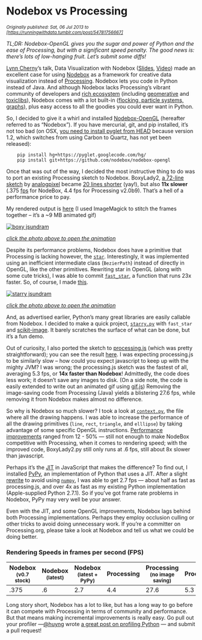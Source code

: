 # Nodebox vs Processing

*<sub>Originally published: Sat, 06 Jul 2013 to [https://runningwithdata.tumblr.com/post/54781756667]</sub>*

*TL;DR: Nodebox-OpenGL gives you the sugar and power of Python and the ease of Processing, but with a significant speed penalty. The good news is: there’s lots of low-hanging fruit. Let’s submit some diffs!*

[Lynn Cherny](https://twitter.com/arnicas)’s talk, Data Visualization with Nodebox ([Slides](http://www.slideshare.net/arnicas/nodebox-for-data-visualization-17766643), [Video](http://vimeo.com/63270085)) made an excellent case for using [Nodebox](http://www.cityinabottle.org/nodebox/) as a framework for creative data visualization instead of [Processing](http://processing.org/). Nodebox lets you code in Python instead of Java. And although Nodebox lacks Processing’s vibrant community of developers and [rich ecosystem](http://www.processing.org/reference/libraries/) (including [geomerative](http://www.ricardmarxer.com/geomerative/) and [toxiclibs](http://toxiclibs.org/)), Nodebox comes with a lot built-in ([flocking, particle systems, graphs](http://www.cityinabottle.org/nodebox/physics/)), plus easy access to all the goodies you could ever want in Python.  

So, I decided to give it a whirl and installed [Nodebox-OpenGL](https://github.com/nodebox/nodebox-opengl) (hereafter referred to as “Nodebox”). If you have mercurial, git, and pip installed, it’s not too bad (on OSX, [you need to install pyglet from HEAD](http://twistedpairdevelopment.wordpress.com/2012/02/21/installing-pyglet-in-mac-os-x/) because version 1.2, which switches from using Carbon to Quartz, has not yet been released):  

```
    pip install hg+https://pyglet.googlecode.com/hg/
    pip install git+https://github.com/nodebox/nodebox-opengl
```    
    
Once that was out of the way, I decided the most instructive thing to do was to port an existing Processing sketch to Nodebox. BoxyLady2, [a 72-line sketch](https://gist.github.com/jsundram/1671003) by [analogpixel](http://www.analogpixel.org/) became [20 lines shorter](https://gist.github.com/jsundram/5332259) (yay!), but also **11x slower** (.375 [fps](http://en.wikipedia.org/wiki/Frame_rate) for NodeBox, 4.4 fps for Processing v2.0b9). That’s a hell of a performance price to pay.  

My rendered output is [here](http://viz.runningwithdata.com/mosaic/jsundram.gif") (I used ImageMagick to stitch the frames together &ndash; it’s a ~9 MB animated gif)

[
    ![boxy jsundram](https://lh3.googleusercontent.com/D0MDnAb3MWsByV0fZ6-wzQsXStNczqgPSKXRi5V1GKF-n7rNVxZMpnw34Jdr71lTCD2UsQgjBVCgQI6i5OHcfeYP3QyAytXE5zbBCjQAPOmzG52VY-9PQN9HMw)
](http://viz.runningwithdata.com/mosaic/jsundram.gif)


*[click the photo above to open the animation](http://viz.runningwithdata.com/mosaic/jsundram.gif)*

Despite its performance problems, Nodebox does have a primitive that Processing is lacking however, the [`star`](http://nodebox.net/code/index.php/Reference_%7C_star()). Interestingly, it was implemented using an inefficient intermediate class (`BezierPath`) instead of directly in OpenGL, like the other primitives. Rewriting star in OpenGL (along with some cute tricks), I was able to commit [`fast_star`](https://github.com/jsundram/nodebox-opengl/commit/87e66f57c7fea0520a21b68576f6472ce5097daf), a function that runs 23x faster. So, of course, I made [this](http://viz.runningwithdata.com/mosaic/jsundram_stars_smaller.gif).  

[
    ![starry jsundram](https://lh5.googleusercontent.com/wnbobcfRKiXjOrldse5I1q-02brVTfU_ie_aHOw1WRsRR9FAXBReanECiwpX1FfWg901Fe1IeBg1uL-ODgrh45teKWLDOaAyeDm1T-z1Yh686zYQCXZnXn5jng)
](http://viz.runningwithdata.com/mosaic/jsundram_stars_smaller.gif)

*[click the photo above to open the animation](http://viz.runningwithdata.com/mosaic/jsundram_stars_smaller.gif)*    

And, as advertised earlier, Python’s many great libraries are easily callable from Nodebox. I decided to make a quick project, [`starry.py`](https://gist.github.com/jsundram/5441782#file-starry-py) with `fast_star` and [scikit-image](http://scikit-image.org). It barely scratches the surface of what can be done, but it’s a fun demo.  

Out of curiosity, I also ported the sketch to [processing.js](https://github.com/processing-js/processing-js) (which was pretty straightforward); you can see the result [here](http://bl.ocks.org/jsundram/5605982). I was expecting processing.js to be similarly slow &ndash; how could you expect javascript to keep up with the mighty JVM? I was wrong; the processing.js sketch was the fastest of all, averaging 5.3 fps, or **14x faster than Nodebox**! Admittedly, the code does less work; it doesn’t save any images to disk. (On a side note, the code is easily extended to write out an animated gif using [gif.js](http://jnordberg.github.io/gif.js/)) Removing the image-saving code from Processing (Java) yields a blistering 27.6 fps, while removing it from Nodebox makes almost no difference.  

So why is Nodebox so much slower? I took a look at [`context.py`](https://github.com/nodebox/nodebox-opengl/blob/master/nodebox/graphics/context.py), the file where all the drawing happens. I was able to increase the performance of all the drawing primitives (`line`, `rect`, `triangle`, and `elllipse`) by taking advantage of some specific OpenGL instructions. [Performance improvements](https://github.com/nodebox/nodebox-opengl/commits/master/nodebox/graphics/context.py?author=jsundram) ranged from 12 - 50% &mdash; still not enough to make NodeBox competitive with Processing, when it comes to rendering speed; with the improved code, BoxyLady2.py still only runs at .6 fps, still about 8x slower than javascript.  

Perhaps it’s the [JIT](http://en.wikipedia.org/wiki/Just-in-time_compilation) in JavaScript that makes the difference? To find out, I installed [PyPy](http://pypy.org/index.html), an implementation of Python that uses a JIT. After a slight [rewrite](https://gist.github.com/jsundram/5618041) to avoid using [`numpy`](http://www.numpy.org/), I was able to get 2.7 fps &mdash; about half as fast as processing.js, and over 4x as fast as my existing Python implementation (Apple-supplied Python 2.7.1). So if you’ve got frame rate problems in Nodebox, PyPy may very well be your answer.  

Even with the JIT, and some OpenGL improvements, Nodebox lags behind both Processing implementations. Perhaps they employ occlusion culling or other tricks to avoid doing unnecessary work. If you’re a committer on Processing.org, please take a look at Nodebox and tell us what we could be doing better.  

### Rendering Speeds in frames per second (FPS) 

| Nodebox </br> <sub>(v0.7 stock)</sub> | Nodebox </br> <sub>(latest)</sub> | Nodebox </br> <sub>(latest + PyPy)</sub> | Processing | Processing </br> <sub>(no image saving)</sub> | Processing.js | 
|------|----|-----|-----|------|-----| 
| .375 | .6 | 2.7 | 4.4 | 27.6 | 5.3 |


Long story short, Nodebox has a lot to like, but has a long way to go before it can compete with Processing in terms of community and performance. But that means making incremental improvements is really easy. Go pull out your profiler &mdash;[@huyng](https://twitter.com/huyng) wrote [a great post on profiling Python](http://www.huyng.com/posts/python-performance-analysis/) &mdash; and submit a pull request!  
